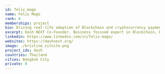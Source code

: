 ```yaml
---
id: felix_mago
name: Felix Mago
rank: 4
memberships: project
bio: Driving real-life adoption of Blockchain and cryptocurrency payments. Building DAOs and DAC for the web 4.0.
excerpt: Dash NEXT Co-Founder. Business focused expert in Blockchain, DeFi, decentralization and cryptocurrency payments
linkedin: https://www.linkedin.com/in/felix-mago/
websites: https://dashnext.org/
image: ./kristine_vilnite.png
project_ids: dash
countries: Thailand
cities: Bangkok City
private: 0
---
```

